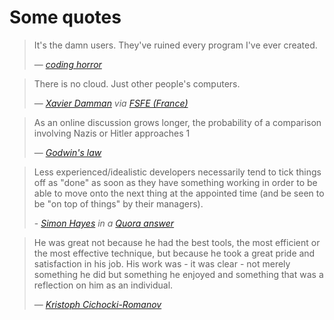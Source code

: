 # Some quotes

<blockquote>
<p>It's the damn users. They've ruined every program I've ever created.</p>
<footer>— <cite><a href="http://blog.codinghorror.com/the-gamification/" target="_blank">coding horror</a></cite></footer>
</blockquote>

<blockquote>
<p>There is no cloud. Just other people's computers.</p>
<footer>— <cite><a href="https://twitter.com/xdamman/status/538394792540254208"target="_blank">Xavier Damman</a> via <a href="https://twitter.com/FSFEfrance/status/537568853979832320" target="_blank">FSFE (France)</a></cite></footer>
</blockquote>

<blockquote>
<p>As an online discussion grows longer, the probability of a comparison involving Nazis or Hitler approaches 1</p>
<footer>— <cite><a href="http://en.wikipedia.org/wiki/Godwin%27s_law"target="_blank">Godwin's law</a></cite></footer>
</blockquote>

<blockquote>
<p>Less experienced/idealistic developers necessarily tend to tick things off as "done" as soon as they have something working in order to be able to move onto the next thing at the appointed time (and be seen to be "on top of things" by their managers).</p>
<footer>- <cite><a href="http://www.quora.com/Simon-Hayes-3">Simon Hayes</a> in a <a href="http://www.quora.com/Why-do-professional-programmers-write-their-code-in-such-a-way-as-to-make-it-hard-to-understand/answer/Simon-Hayes-3?srid=X3dQ&share=1">Quora answer</a></cite></footer>
</blockquote>


<blockquote>
<p>He was great not because he had the best tools, the most efficient or the most effective technique, but because he took a great pride and satisfaction in his job. His work was - it was clear - not merely something he did but something he enjoyed and something that was a reflection on him as an individual.</p>
<footer>— <cite><a href="http://www.quora.com/Is-it-extremely-hard-to-be-a-really-good-programmer/answer/Kristoph-Cichocki-Romanov?srid=nvqu&share=1"target="_blank">Kristoph Cichocki-Romanov</a></cite></footer>
</blockquote>
